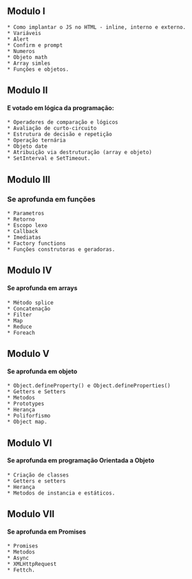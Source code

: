 ## Modulo I
    * Como implantar o JS no HTML - inline, interno e externo.
    * Variáveis
    * Alert
    * Confirm e prompt
    * Numeros
    * Objeto math
    * Array simles
    * Funções e objetos.

## Modulo II 
#### E votado em lógica da programação:
    * Operadores de comparação e lógicos 
    * Avaliação de curto-circuito
    * Estrutura de decisão e repetição 
    * Operação ternária
    * Objeto date
    * Atribuição via destruturação (array e objeto)
    * SetInterval e SetTimeout.

## Modulo III 
### Se aprofunda em funções  
    * Parametros
    * Retorno
    * Escopo lexo
    * Callback
    * Imediatas
    * Factory functions
    * Funções construtoras e geradoras.

## Modulo IV 
#### Se aprofunda em arrays 
    * Método splice
    * Concatenação
    * Filter
    * Map
    * Reduce 
    * Foreach

## Modulo V 
#### Se aprofunda em objeto 
    * Object.defineProperty() e Object.defineProperties()
    * Getters e Setters
    * Metodos
    * Prototypes
    * Herança
    * Poliforfismo
    * Object map.

## Modulo VI 
#### Se aprofunda em programação Orientada a Objeto 
    * Criação de classes
    * Getters e setters
    * Herança
    * Metodos de instancia e estáticos.

## Modulo VII
#### Se aprofunda em Promises   
    * Promises
    * Metodos
    * Async
    * XMLHttpRequest 
    * Fettch.


